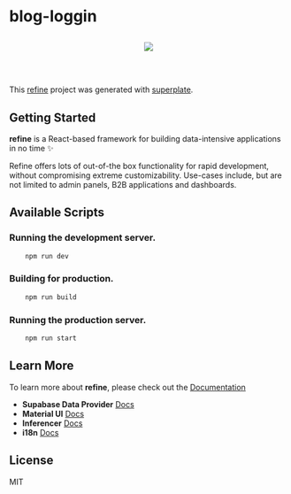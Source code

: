 # blog-loggin

<div align="center" style="margin: 30px;">
    <a href="https://refine.dev">
    <img src="https://refine.ams3.cdn.digitaloceanspaces.com/refine_logo.png"  align="center" />
    </a>
</div>
<br/>

This [refine](https://github.com/pankod/refine) project was generated with [superplate](https://github.com/pankod/refine).

## Getting Started

**refine** is a React-based framework for building data-intensive applications in no time ✨

Refine offers lots of out-of-the box functionality for rapid development, without compromising extreme customizability. Use-cases include, but are not limited to admin panels, B2B applications and dashboards.

## Available Scripts

### Running the development server.

```bash
    npm run dev
```

### Building for production.

```bash
    npm run build
```

### Running the production server.

```bash
    npm run start
```

## Learn More

To learn more about **refine**, please check out the [Documentation](https://refine.dev/docs)

- **Supabase Data Provider** [Docs](https://refine.dev/docs/core/providers/data-provider/#overview)
- **Material UI** [Docs](https://refine.dev/docs/ui-frameworks/mui/tutorial/)
- **Inferencer** [Docs](https://refine.dev/docs/packages/documentation/inferencer)
- **i18n** [Docs](https://refine.dev/docs/core/providers/i18n-provider/)

## License

MIT

